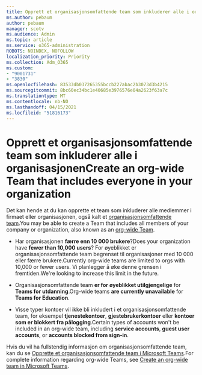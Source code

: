 ```yaml
---
title: Opprett et organisasjonsomfattende team som inkluderer alle i organisasjonen
ms.author: pebaum
author: pebaum
manager: scotv
ms.audience: Admin
ms.topic: article
ms.service: o365-administration
ROBOTS: NOINDEX, NOFOLLOW
localization_priority: Priority
ms.collection: Adm_O365
ms.custom:
- "9001731"
- "3830"
ms.openlocfilehash: 83533db037265355bccb227abac2b3073d3b4215
ms.sourcegitcommit: 8bc60ec34bc1e40685e3976576e04a2623f63a7c
ms.translationtype: MT
ms.contentlocale: nb-NO
ms.lasthandoff: 04/15/2021
ms.locfileid: "51816173"
---
```

# <a name="create-an-org-wide-team-that-includes-everyone-in-your-organization"></a><span data-ttu-id="1ca8b-102">Opprett et organisasjonsomfattende team som inkluderer alle i organisasjonen</span><span class="sxs-lookup"><span data-stu-id="1ca8b-102">Create an org-wide Team that includes everyone in your organization</span></span>

<span data-ttu-id="1ca8b-103">Det kan hende at du kan opprette et team som inkluderer alle medlemmer i firmaet eller organisasjonen, også kalt et [organisasjonsomfattende team](https://docs.microsoft.com/microsoftteams/create-an-org-wide-team).</span><span class="sxs-lookup"><span data-stu-id="1ca8b-103">You may be able to create a Team that includes all members of your company or organization, also known as an [org-wide Team](https://docs.microsoft.com/microsoftteams/create-an-org-wide-team).</span></span>

- <span data-ttu-id="1ca8b-104">Har organisasjonen **færre enn 10 000 brukere**?</span><span class="sxs-lookup"><span data-stu-id="1ca8b-104">Does your organization have **fewer than 10,000 users**?</span></span> <span data-ttu-id="1ca8b-105">For øyeblikket er organisasjonsomfattende team begrenset til organisasjoner med 10 000 eller færre brukere.</span><span class="sxs-lookup"><span data-stu-id="1ca8b-105">Currently org-wide teams are limited to orgs with 10,000 or fewer users.</span></span> <span data-ttu-id="1ca8b-106">Vi planlegger å øke denne grensen i fremtiden.</span><span class="sxs-lookup"><span data-stu-id="1ca8b-106">We're looking to increase this limit in the future.</span></span>

- <span data-ttu-id="1ca8b-107">Organisasjonsomfattende team **er for øyeblikket utilgjengelige** for **Teams for utdanning**.</span><span class="sxs-lookup"><span data-stu-id="1ca8b-107">Org-wide teams **are currently unavailable** for **Teams for Education**.</span></span>

- <span data-ttu-id="1ca8b-108">Visse typer kontoer vil ikke bli inkludert i et organisasjonsomfattende team, for eksempel **tjenestekontoer**, **gjestebrukerkontoer** eller **kontoer som er blokkert fra pålogging**.</span><span class="sxs-lookup"><span data-stu-id="1ca8b-108">Certain types of accounts won't be included in an org-wide team, including **service accounts**, **guest user accounts**, or **accounts blocked from sign-in**.</span></span>

<span data-ttu-id="1ca8b-109">Hvis du vil ha fullstendig informasjon om organisasjonsomfattende team, kan du se [Opprette et organisasjonsomfattende team i Microsoft Teams](https://docs.microsoft.com/microsoftteams/create-an-org-wide-team).</span><span class="sxs-lookup"><span data-stu-id="1ca8b-109">For complete information regarding org-wide Teams, see [Create an org-wide team in Microsoft Teams](https://docs.microsoft.com/microsoftteams/create-an-org-wide-team).</span></span> 
